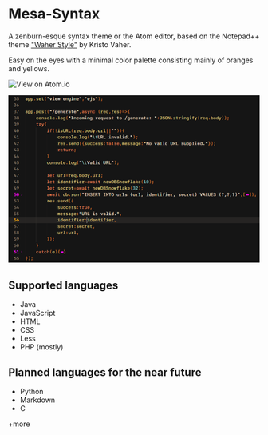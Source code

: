 # Mesa-Syntax

A zenburn-esque syntax theme or the Atom editor, based on the Notepad++ theme ["Waher Style"](https://github.com/toureiffel/Waher-style-npp) by Kristo Vaher.

Easy on the eyes with a minimal color palette consisting mainly of oranges and yellows.

![View on Atom.io](https://atom.io/themes/mesa-syntax)

![A screenshot of mesa-syntax](https://raw.githubusercontent.com/SydLambert/atom-mesa-syntax/master/screenshot.png)

## Supported languages
* Java
* JavaScript
* HTML
* CSS
* Less
* PHP (mostly)

## Planned languages for the near future
* Python
* Markdown
* C

+more

